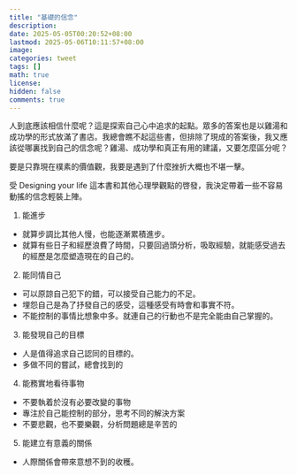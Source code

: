 ```yaml
---
title: "基礎的信念"
description: 
date: 2025-05-05T00:20:52+08:00
lastmod: 2025-05-06T10:11:57+08:00
image: 
categories: tweet
tags: []
math: true
license: 
hidden: false
comments: true
---
```


人到底應該相信什麼呢？這是探索自己心中追求的起點。眾多的答案也是以雞湯和成功學的形式放滿了書店。我總會瞧不起這些書，但排除了現成的答案後，我又應該從哪裏找到自己的信念呢？雞湯、成功學和真正有用的建議，又要怎麼區分呢？

要是只靠現在樸素的價值觀，我要是遇到了什麼挫折大概也不堪一擊。

受 Designing your life 這本書和其他心理學觀點的啓發，我決定帶着一些不容易動搖的信念輕裝上陣。

1. 能進步
- 就算步調比其他人慢，也能逐漸累積進步。
- 就算有些日子和經歷浪費了時間，只要回過頭分析，吸取經驗，就能感受過去的經歷是怎麼塑造現在的自己的。
2. 能同情自己
- 可以原諒自己犯下的錯，可以接受自己能力的不足。
- 埋怨自己是為了抒發自己的感受，這種感受有時會和事實不符。
- 不能控制的事情比想象中多。就連自己的行動也不是完全能由自己掌握的。
3. 能發現自己的目標
- 人是值得追求自己認同的目標的。
- 多做不同的嘗試，總會找到的
4. 能務實地看待事物
- 不要執着於沒有必要改變的事物
- 專注於自己能控制的部分，思考不同的解決方案
- 不要悲觀，也不要樂觀，分析問題總是辛苦的
5. 能建立有意義的關係
- 人際關係會帶來意想不到的收穫。


